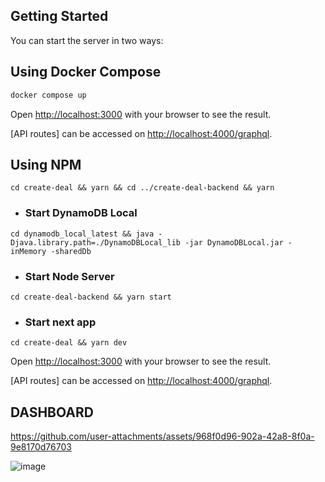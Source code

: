 ## Getting Started

You can start the server in two ways:

## Using Docker Compose

```bash
docker compose up
```

Open [http://localhost:3000](http://localhost:3000) with your browser to see the result.

[API routes] can be accessed on [http://localhost:4000/graphql](http://localhost:4000/graphql).

## Using NPM

```
cd create-deal && yarn && cd ../create-deal-backend && yarn
```

- ### Start DynamoDB Local

```
cd dynamodb_local_latest && java -Djava.library.path=./DynamoDBLocal_lib -jar DynamoDBLocal.jar -inMemory -sharedDb
```

- ### Start Node Server

```
cd create-deal-backend && yarn start
```

- ### Start next app

```
cd create-deal && yarn dev
```

Open [http://localhost:3000](http://localhost:3000) with your browser to see the result.

[API routes] can be accessed on [http://localhost:4000/graphql](http://localhost:4000/graphql).

## DASHBOARD


https://github.com/user-attachments/assets/968f0d96-902a-42a8-8f0a-9e8170d76703


![image](https://github.com/user-attachments/assets/e52b40af-437b-4f77-85eb-a638908ce557)

